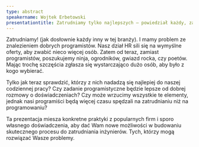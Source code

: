 ```yaml
---
type: abstract
speakername: Wojtek Erbetowski
presentationtitle: Zatrudniamy tylko najlepszych – powiedział każdy, zawsze
---
```

Zatrudniamy! (jak dosłownie każdy inny w tej branży). I mamy problem ze znalezieniem dobrych programistów. Nasz dział HR sili się na wymyślne oferty, aby zwabić nieco więcej osób. Zatem od teraz, zamiast programistów, poszukujemy ninja, ogrodników, gwiazd rocka, czy poetów. Mając trochę szczęścia zgłasza się wystarczająco dużo osób, aby było z kogo wybierać.

Tylko jak teraz sprawdzić, którzy z nich nadadzą się najlepiej do naszej codziennej pracy? Czy zadanie programistyczne będzie lepsze od dobrej rozmowy o doświadczeniach? Czy może wrzucimy wszystkie te elementy, jednak nasi programiści będą więcej czasu spędzali na zatrudnianiu niż na programowaniu?

Ta prezentacja miesza konkretne praktyki z popularnych firm i sporo własnego doświadczenia, aby dać Wam nowe możliwości w budowaniu skutecznego procesu do zatrudniania inżynierów. Tych, którzy mogą rozwiązać Wasze problemy.
